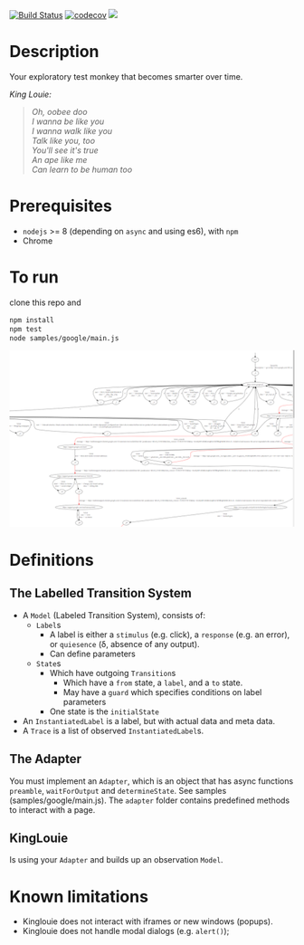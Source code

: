 [![Build Status](https://travis-ci.org/lenntt/kinglouie.svg?branch=master)](https://travis-ci.org/lenntt/kinglouie)
[![codecov](https://codecov.io/gh/lenntt/kinglouie/branch/master/graph/badge.svg)](https://codecov.io/gh/lenntt/kinglouie)
<a href="https://codeclimate.com/github/lenntt/kinglouie/maintainability"><img src="https://api.codeclimate.com/v1/badges/50c727a3e8fc14e07dac/maintainability" /></a>

# Description

Your exploratory test monkey that becomes smarter over time.

_King Louie:_
>_Oh, oobee doo_<br/>
>_I wanna be like you_<br/>
>_I wanna walk like you_<br/>
>_Talk like you, too_<br/>
>_You'll see it's true_<br/>
>_An ape like me_<br/>
>_Can learn to be human too_


# Prerequisites

* `nodejs` >= 8 (depending on `async` and using es6), with `npm`
* Chrome

# To run

clone this repo and
```
npm install
npm test
node samples/google/main.js
```

![screenshot](screen.png)

# Definitions

## The Labelled Transition System
* A `Model` (Labeled Transition System), consists of:
    * `Label`s
        * A label is either a `stimulus` (e.g. click), a `response` (e.g. an error), or `quiesence` (δ, absence of any output).
        * Can define parameters
    * `State`s
        * Which have outgoing `Transition`s
            * Which have a `from` state, a `label`, and a `to` state.
            * May have a `guard` which specifies conditions on label parameters
        * One state is the `initialState`
* An `InstantiatedLabel` is a label, but with actual data and meta data.
* A `Trace` is a list of observed `InstantiatedLabel`s.

## The Adapter
You must implement an `Adapter`, which is an object that has async functions `preamble`, `waitForOutput` and `determineState`. See samples (samples/google/main.js).
The `adapter` folder contains predefined methods to interact with a page.

## KingLouie
Is using your `Adapter` and builds up an observation `Model`.


# Known limitations
- Kinglouie does not interact with iframes or new windows (popups).
- Kinglouie does not handle modal dialogs (e.g. `alert()`);

